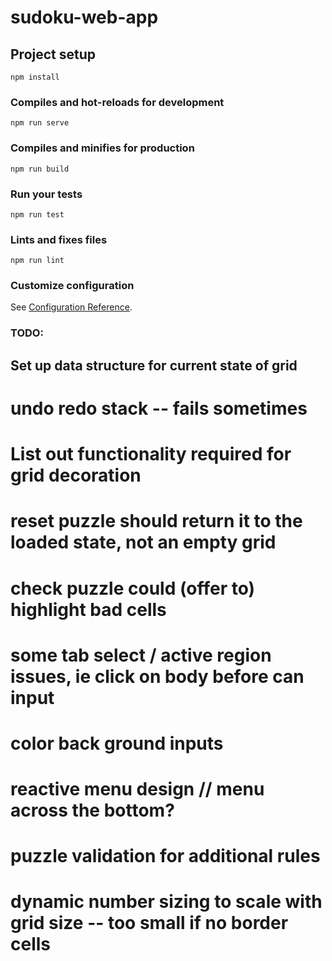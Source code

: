 # sudoku-web-app

## Project setup

```
npm install
```

### Compiles and hot-reloads for development

```
npm run serve
```

### Compiles and minifies for production

```
npm run build
```

### Run your tests

```
npm run test
```

### Lints and fixes files

```
npm run lint
```

### Customize configuration

See [Configuration Reference](https://cli.vuejs.org/config/).

### TODO:

## Set up data structure for current state of grid

# undo redo stack -- fails sometimes

# List out functionality required for grid decoration

# reset puzzle should return it to the loaded state, not an empty grid

# check puzzle could (offer to) highlight bad cells

# some tab select / active region issues, ie click on body before can input

# color back ground inputs

# reactive menu design // menu across the bottom?

# puzzle validation for additional rules

# dynamic number sizing to scale with grid size -- too small if no border cells
